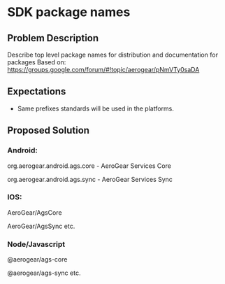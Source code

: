 # SDK package names

## Problem Description

Describe top level package names for distribution and documentation for packages
Based on: https://groups.google.com/forum/#!topic/aerogear/pNmVTy0saDA

## Expectations

- Same prefixes standards will be used in the platforms.

## Proposed Solution

### Android:

org.aerogear.android.ags.core - AeroGear Services Core

org.aerogear.android.ags.sync - AeroGear Services Sync

### IOS:

AeroGear/AgsCore

AeroGear/AgsSync etc.

### Node/Javascript

@aerogear/ags-core

@aerogear/ags-sync etc.
